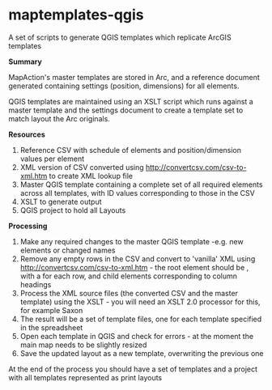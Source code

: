 # maptemplates-qgis
A set of scripts to generate QGIS templates which replicate ArcGIS templates

**Summary**

MapAction's master templates are stored in Arc, and a reference document generated containing settings (position, dimensions) for all elements.

QGIS templates are maintained using an XSLT script which runs against a master template and the settings document to create a template set to match layout the Arc originals.

**Resources**
1. Reference CSV with schedule of elements and position/dimension values per element
2. XML version of CSV converted using http://convertcsv.com/csv-to-xml.htm to create XML lookup file
3. Master QGIS template containing a complete set of all required elements across all templates, with ID values corresponding to those in the CSV
4. XSLT to generate output
5. QGIS project to hold all Layouts

**Processing**
1. Make any required changes to the master QGIS template -e.g. new elements or changed names
2. Remove any empty rows in the CSV and convert to 'vanilla' XML using http://convertcsv.com/csv-to-xml.htm - the root element should be <root>, with a <row> for each row, and child elements corresponding to column headings
3. Process the XML source files (the converted CSV and the master template) using the XSLT - you will need an XSLT 2.0 processor for this, for example Saxon
4. The result will be a set of template files, one for each template specified in the spreadsheet
5. Open each template in QGIS and check for errors - at the moment the main map needs to be slightly resized
6. Save the updated layout as a new template, overwriting the previous one
  
At the end of the process you should have a set of templates and a project with all templates represented as print layouts
